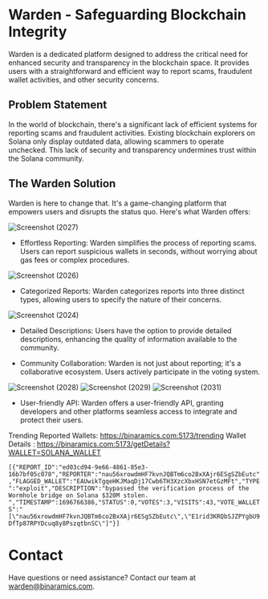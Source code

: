 # Warden - Safeguarding Blockchain Integrity
Warden is a dedicated platform designed to address the critical need for enhanced security and transparency in the blockchain space. It provides users with a straightforward and efficient way to report scams, fraudulent wallet activities, and other security concerns.

## Problem Statement
In the world of blockchain, there's a significant lack of efficient systems for reporting scams and fraudulent activities. Existing blockchain explorers on Solana only display outdated data, allowing scammers to operate unchecked. This lack of security and transparency undermines trust within the Solana community.

## The Warden Solution
Warden is here to change that. It's a game-changing platform that empowers users and disrupts the status quo. Here's what Warden offers:

![Screenshot (2027)](https://github.com/nauriculus/Warden/assets/24634581/2a89f1ce-794b-407f-9bee-e9f986bdcf6c)

- Effortless Reporting: Warden simplifies the process of reporting scams. Users can report suspicious wallets in seconds, without worrying about gas fees or complex procedures.

![Screenshot (2026)](https://github.com/nauriculus/Warden/assets/24634581/fca3f81d-77eb-4cbf-834e-a720cccd5d83)

- Categorized Reports: Warden categorizes reports into three distinct types, allowing users to specify the nature of their concerns.
  
![Screenshot (2024)](https://github.com/nauriculus/Warden/assets/24634581/8cebe9f3-b746-4606-8522-83c2e2236689)

- Detailed Descriptions: Users have the option to provide detailed descriptions, enhancing the quality of information available to the community.

- Community Collaboration: Warden is not just about reporting; it's a collaborative ecosystem. Users actively participate in the voting system.
  
![Screenshot (2028)](https://github.com/nauriculus/Warden/assets/24634581/48b68b6d-8a24-405a-8178-9ce1f5271979)
![Screenshot (2029)](https://github.com/nauriculus/Warden/assets/24634581/fefa2ef8-1b88-47e0-9a1e-ada07b64275c)
![Screenshot (2031)](https://github.com/nauriculus/Warden/assets/24634581/5afb357c-5127-4607-93f4-f06dd27cbb5f)

- User-friendly API: Warden offers a user-friendly API, granting developers and other platforms seamless access to integrate and protect their users.

Trending Reported Wallets: https://binaramics.com:5173/trending
Wallet Details : https://binaramics.com:5173/getDetails?WALLET=SOLANA_WALLET

```[{"REPORT_ID":"ed03cd94-9e66-4861-85e3-16b7bf05c078","REPORTER":"nau56xrowdmHF7kvnJQBTm6co2BxXAjr6ESgSZbEutc","FLAGGED_WALLET":"EAUwikTgqeHKJMaqDj17Cwb6TH3XzcXbxHSN7etGzMFt","TYPE":"exploit","DESCRIPTION":"bypassed the verification process of the Wormhole bridge on Solana $320M stolen. ","TIMESTAMP":1696766386,"STATUS":0,"VOTES":3,"VISITS":43,"VOTE_WALLETS":"[\"nau56xrowdmHF7kvnJQBTm6co2BxXAjr6ESgSZbEutc\",\"E1rid3KRQbSJZPYgbU9DfTp87RPYDcuq8y8PszqtbnSC\"]"}]```

# Contact
Have questions or need assistance? Contact our team at warden@binaramics.com.

